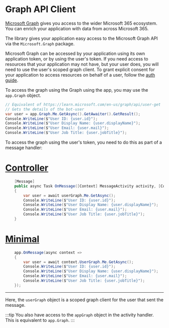 
# Graph API Client

[Microsoft Graph](https://docs.microsoft.com/en-us/graph/overview) gives you access to the wider Microsoft 365 ecosystem. You can enrich your application with data from across Microsoft 365.

The library gives your application easy access to the Microsoft Graph API via the `Microsoft.Graph` package.

Microsoft Graph can be accessed by your application using its own application token, or by using the user's token. If you need access to resources that your application may not have, but your user does, you will need to use the user's scoped graph client. To grant explicit consent for your application to access resources on behalf of a user, follow the [auth guide](../in-depth-guides/user-authentication).

To access the graph using the Graph using the app, you may use the `app.Graph` object. 

```csharp
// Equivalent of https://learn.microsoft.com/en-us/graph/api/user-get
// Gets the details of the bot-user
var user = app.Graph.Me.GetAsync().GetAwaiter().GetResult();
Console.WriteLine($"User ID: {user.id}");
Console.WriteLine($"User Display Name: {user.displayName}");
Console.WriteLine($"User Email: {user.mail}");
Console.WriteLine($"User Job Title: {user.jobTitle}");
```

To access the graph using the user's token, you need to do this as part of a message handler:

# [Controller](#tab/controller)
```csharp 
    [Message]
    public async Task OnMessage([Context] MessageActivity activity, [Context] GraphClient userGraph)
    {
        var user = await userGraph.Me.GetAsync();
        Console.WriteLine($"User ID: {user.id}");
        Console.WriteLine($"User Display Name: {user.displayName}");
        Console.WriteLine($"User Email: {user.mail}");
        Console.WriteLine($"User Job Title: {user.jobTitle}");
    }
```
  
# [Minimal](#tab/minimal)
```csharp 
    app.OnMessage(async context =>
    {
        var user = await context.UserGraph.Me.GetAsync();
        Console.WriteLine($"User ID: {user.id}");
        Console.WriteLine($"User Display Name: {user.displayName}");
        Console.WriteLine($"User Email: {user.mail}");
        Console.WriteLine($"User Job Title: {user.jobTitle}");
    });
```
---

Here, the `userGraph` object is a scoped graph client for the user that sent the message.

:::tip
You also have access to the `appGraph` object in the activity handler. This is equivalent to `app.Graph`.
:::
